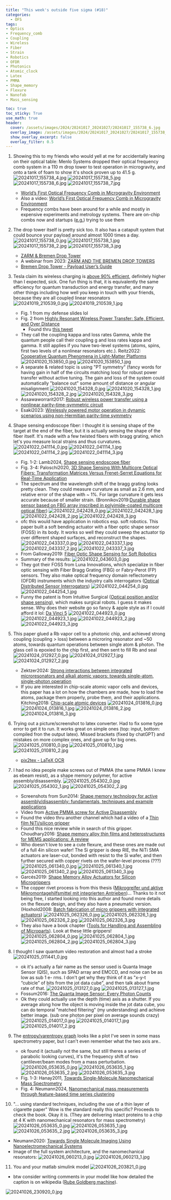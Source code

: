 ```yaml
---
title: "This week's outside five sigma (#18)"
categories:
  - OFS
tags:
- Optics
- Frequency_comb
- Coupling
- Wireless
- Fiber
- Strain
- Robotics
- OFDR
- Photonics
- Atomic_clock
- Latex
- PMMA
- Shape_memory
- Flexure
- Nanofab
- Mass_sensing

toc: true
toc_sticky: True
use_math: true
header:
  cover: /assets/images/2024/20241017_20241027/20241017_155738_6.jpg
  overlay_image: /assets/images/2024/20241017_20241027/20241017_155738_6.jpg
  show_overlay_excerpt: false
  overlay_filter: 0.5
---
```


1. Showing this to my friends who would yell at me for accidentally leaning on their optical table:
Menlo Systems dropped their optical frequency comb system in a 110 m drop tower to test operation in microgravity, and onto a tank of foam to show it's shock proven up to 41.5 g.
![20241017_155738_4.jpg](/assets/images/2024/20241017_20241027/20241017_155738_4.jpg)
![20241017_155738_5.jpg](/assets/images/2024/20241017_20241027/20241017_155738_5.jpg)
![20241017_155738_6.jpg](/assets/images/2024/20241017_20241027/20241017_155738_6.jpg)
![20241017_155738_7.jpg](/assets/images/2024/20241017_20241027/20241017_155738_7.jpg)
   - [World’s First Optical Frequency Comb in Microgravity Environment](https://www.menlosystems.com/applications/notes/view/2561)
   - Also a video: [World’s First Optical Frequency Comb in Microgravity Environment](https://www.youtube.com/watch?v=y-t6-7NaYLE&ab_channel=MenloSystems)
   - Frequency combs have been around for a while and mostly in expensive experiments and metrology systems. There are on-chip combs now and startups ([e.g.](https://xscapephotonics.com)) trying to use them

2. The drop tower itself is pretty sick too. It also has a catapult system that could bounce your payload around almost 1000 times a day.
![20241017_155738_0.jpg](/assets/images/2024/20241017_20241027/20241017_155738_0.jpg)
![20241017_155738_1.jpg](/assets/images/2024/20241017_20241027/20241017_155738_1.jpg)
![20241017_155738_2.jpg](/assets/images/2024/20241017_20241027/20241017_155738_2.jpg)
![20241017_155738_3.jpg](/assets/images/2024/20241017_20241027/20241017_155738_3.jpg)
   - [ZARM & Bremen Drop Tower](https://www.zarm.uni-bremen.de/en/drop-tower/general-information.html)
   - A webinar from 2023: [ZARM AND THE BREMEN DROP TOWERS](https://www.unoosa.org/documents/pdf/Access2Space4All/DropTES/9thRound/ZARM_MC_AO_Webinar_DropTES_2023.pdf)
   - [Bremen Drop Tower - Payload User’s Guide](https://www.zarm.uni-bremen.de/fileadmin/user_upload/drop_tower/ZARM_BDT_PUG_ver1.5.pdf)

3. Tesla claim its wireless charging is [above 90% efficient](https://x.com/Tesla/status/1847745953857524119), definitely higher than I expected, sick.
One fun thing is that, it is equivalently the same efficiency for quantum transduction and energy transfer, and many other things including how well you keep in touch with your friends, because they are all coupled linear resonators
![20241019_210539_0.jpg](/assets/images/2024/20241017_20241027/20241019_210539_0.jpg)
![20241019_210539_1.jpg](/assets/images/2024/20241017_20241027/20241019_210539_1.jpg)
   - Fig. 1 from my defense slides lol
   - Fig. 2 from [Highly Resonant Wireless Power Transfer: Safe, Efficient, and Over Distance](https://witricity.com/hubfs/white-papers/WiTricity_Highly-Resonant-Wireless-Power-Transfer.pdf)
      - Found thru [this tweet](https://x.com/dbgray/status/1847351046634704965)
   - They call the coupling kappa and loss rates Gamma, while the quantum people call their coupling g and loss rates kappa and gamma. It still applies if you have two-level systems (atoms, spins, first two levels of a nonlinear resonators etc.). Reitz2022: [Cooperative Quantum Phenomena in Light-Matter Platforms](https://journals.aps.org/prxquantum/abstract/10.1103/PRXQuantum.3.010201)
   ![20241020_153850_0.jpg](/assets/images/2024/20241017_20241027/20241020_153850_0.jpg)
   ![20241020_153850_1.jpg](/assets/images/2024/20241017_20241027/20241020_153850_1.jpg)
   - A separate & related topic is using "PT symmetry" (fancy words for having gain in half of the circuits matching loss) for robust power transfer without active tuning. The gain and loss of the system could automatically "balance out" some amount of distance or angular misalignment
   ![20241020_154328_0.jpg](/assets/images/2024/20241017_20241027/20241020_154328_0.jpg)
   ![20241020_154328_1.jpg](/assets/images/2024/20241017_20241027/20241020_154328_1.jpg)
   ![20241020_154328_2.jpg](/assets/images/2024/20241017_20241027/20241020_154328_2.jpg)
   ![20241020_154328_3.jpg](/assets/images/2024/20241017_20241027/20241020_154328_3.jpg)
   - Assawaworrarit2017: [Robust wireless power transfer using a nonlinear parity–time-symmetric circuit](https://www.nature.com/articles/nature22404)
   - Esaki2023: [Wirelessly powered motor operation in dynamic scenarios using non-Hermitian parity-time symmetry](https://www.nature.com/articles/s41598-023-47842-x)


4. Shape sensing endoscope fiber: I thought it is sensing shape of the target at the end of the fiber, but it is actually sensing the shape of the fiber itself.
It's made with a few twisted fibers with bragg grating, which let's you measure local strains and thus curvatures.
![20241022_041114_0.jpg](/assets/images/2024/20241017_20241027/20241022_041114_0.jpg)
![20241022_041114_1.jpg](/assets/images/2024/20241017_20241027/20241022_041114_1.jpg)
![20241022_041114_2.jpg](/assets/images/2024/20241017_20241027/20241022_041114_2.jpg)
![20241022_041114_3.jpg](/assets/images/2024/20241017_20241027/20241022_041114_3.jpg)
   - Fig. 1-2: Lamb2024, [Shape sensing endoscope fiber](https://opg.optica.org/optica/fulltext.cfm?uri=optica-11-10-1462&id=561587)
   - Fig. 3-4: Paloschi2020, [3D Shape Sensing With Multicore Optical Fibers: Transformation Matrices Versus Frenet-Serret Equations for Real-Time Application](https://ieeexplore.ieee.org/document/9233257)
   - The spectrum and the wavelength shift of the bragg grating looks pretty clean. They could measure curvature as small as 2.6 mm, and relative error of the shape with ~ 1%. For large curvature it gets less accurate because of smaller strain. (Bronnikov2019:[Durable shape sensor based on FBG array inscribed in polyimide-coated multicore optical fiber](https://opg.optica.org/oe/fulltext.cfm?uri=oe-27-26-38421&id=424668))
   ![20241022_042428_0.jpg](/assets/images/2024/20241017_20241027/20241022_042428_0.jpg)
   ![20241022_042428_1.jpg](/assets/images/2024/20241017_20241027/20241022_042428_1.jpg)
   ![20241022_042428_2.jpg](/assets/images/2024/20241017_20241027/20241022_042428_2.jpg)
   ![20241022_042428_3.jpg](/assets/images/2024/20241017_20241027/20241022_042428_3.jpg)
   - ofc this would have application in robotics esp. soft robotics. This paper built a soft bending actuator with a fiber optic shape sensor (FOSS) in its body. It works so well they could sweep the actuator tip over different shaped surfaces, and reconstruct the shapes.
   ![20241022_043337_0.jpg](/assets/images/2024/20241017_20241027/20241022_043337_0.jpg)
   ![20241022_043337_1.jpg](/assets/images/2024/20241017_20241027/20241022_043337_1.jpg)
   ![20241022_043337_2.jpg](/assets/images/2024/20241017_20241027/20241022_043337_2.jpg)
   ![20241022_043337_3.jpg](/assets/images/2024/20241017_20241027/20241022_043337_3.jpg)
   - From Galloway2019: [Fiber Optic Shape Sensing for Soft Robotics](https://www.liebertpub.com/doi/10.1089/soro.2018.0131)
   - Summary of the results:
   ![20241022_043603_0.jpg](/assets/images/2024/20241017_20241027/20241022_043603_0.jpg)
   - They got their FOSS from Luna Innovations, which specialize in fiber optic sensing with Fiber Bragg Grating (FBG) or Fabry-Perot (FP) sensors. They also make optical frequency domain reflectometry (OFDR) instruments which the industry calls interrogators ([Optical Distributed Sensor Interrogators](https://lunainc.com/product/odisi-7100-series))
   ![20241022_044254_0.jpg](/assets/images/2024/20241017_20241027/20241022_044254_0.jpg)
   ![20241022_044254_1.jpg](/assets/images/2024/20241017_20241027/20241022_044254_1.jpg)
   - Funny the patent is from Intuitive Surgical ([Optical position and/or shape sensing](https://patents.google.com/patent/US8773650B2/en)), which makes surgical robots. I guess it makes sense. Why does their website go so fancy & apple style as if I could afford it lol: [Da Vinci 5](https://www.intuitive.com/en-us/products-and-services/da-vinci/5)
   ![20241022_044923_0.jpg](/assets/images/2024/20241017_20241027/20241022_044923_0.jpg)
   ![20241022_044923_1.jpg](/assets/images/2024/20241017_20241027/20241022_044923_1.jpg)
   ![20241022_044923_2.jpg](/assets/images/2024/20241017_20241027/20241022_044923_2.jpg)
   ![20241022_044923_3.jpg](/assets/images/2024/20241017_20241027/20241022_044923_3.jpg)

5. This paper glued a Rb vapor cell to a photonic chip, and achieved strong coupling (coupling > loss) between a microring resonator and ~50 atoms, towards quantum operations between single atom & photon.
The glass cell is epoxied to the chip first, and then sent to fill Rb and seal
![20241024_012927_0.jpg](/assets/images/2024/20241017_20241027/20241024_012927_0.jpg)
![20241024_012927_1.jpg](/assets/images/2024/20241017_20241027/20241024_012927_1.jpg)
![20241024_012927_2.jpg](/assets/images/2024/20241017_20241027/20241024_012927_2.jpg)
   - Zektzer2024: [Strong interactions between integrated microresonators and alkali atomic vapors: towards single-atom, single-photon operation](https://opg.optica.org/optica/fulltext.cfm?uri=optica-11-10-1376&id=560053)
   - If you are interested in chip-scale atomic vapor cells and devices, this paper has a lot on how the chambers are made, how to load the atoms, package them properly, probe them, and their applications.
Kitching2018: [Chip-scale atomic devices](https://pubs.aip.org/aip/apr/article/5/3/031302/123951/Chip-scale-atomic-devices)
   ![20241024_013816_0.jpg](/assets/images/2024/20241017_20241027/20241024_013816_0.jpg)
   ![20241024_013816_1.jpg](/assets/images/2024/20241017_20241027/20241024_013816_1.jpg)
   ![20241024_013816_2.jpg](/assets/images/2024/20241017_20241027/20241024_013816_2.jpg)
   ![20241024_013816_3.jpg](/assets/images/2024/20241017_20241027/20241024_013816_3.jpg)

6. Trying out a picture/screenshot to latex converter. Had to fix some type error to get it to run.
It works great on simple ones (top: input, bottom: compiled fron the output latex). Missed brackets (fixed by chatGPT) and mistakes on more complex ones, and gave up for big ones.
![20241025_010810_0.jpg](/assets/images/2024/20241017_20241027/20241025_010810_0.jpg)
![20241025_010810_1.jpg](/assets/images/2024/20241017_20241027/20241025_010810_1.jpg)
![20241025_010810_2.jpg](/assets/images/2024/20241017_20241027/20241025_010810_2.jpg)
   - [pix2tex - LaTeX OCR](https://github.com/lukas-blecher/LaTeX-OCR)

7. I had no idea people make screws out of PMMA (the same PMMA I knew as ebeam resist), as a shape memory polymer, for active assembly/disassembly.
![20241025_054302_0.jpg](/assets/images/2024/20241017_20241027/20241025_054302_0.jpg)
![20241025_054302_1.jpg](/assets/images/2024/20241017_20241027/20241025_054302_1.jpg)
![20241025_054302_2.jpg](/assets/images/2024/20241017_20241027/20241025_054302_2.jpg)
   - Screenshots from Sun2014: [Shape memory technology for active assembly/disassembly: fundamentals, techniques and example applications](https://www.emerald.com/insight/content/doi/10.1108/AA-03-2013-031/full/html)
   - Video from [Active PMMA screw for Active Disassembly](https://www.youtube.com/watch?v=rie_Zq2dVl0&ab_channel=activedisassembly1)
   - Found the video thru another channel which had a video of a [Thin film NiTi/silicon gripper](https://www.youtube.com/watch?v=CZMb8604WlU&ab_channel=ShapeMemoryTechnology)
   - Found this nice review while in search of this gripper. Choudhary2016: [Shape memory alloy thin films and heterostructures for MEMS applications: A review](https://linkinghub.elsevier.com/retrieve/pii/S0924424716300814)
   - Who doesn't love to see a cute flexure, and these ones are made out of a full 4in silicon wafer! The Si gripper is deep RIE, the NiTi SMA actuators are laser-cut, bonded with resist to the Si wafer, and then further secured with copper rivets on the wafer-level process (???)
   ![20241025_061340_0.jpg](/assets/images/2024/20241017_20241027/20241025_061340_0.jpg)
   ![20241025_061340_1.jpg](/assets/images/2024/20241017_20241027/20241025_061340_1.jpg)
   ![20241025_061340_2.jpg](/assets/images/2024/20241017_20241027/20241025_061340_2.jpg)
   ![20241025_061340_3.jpg](/assets/images/2024/20241017_20241027/20241025_061340_3.jpg)
   - Garcés2019: [Shape Memory Alloy Actuators for Silicon Microgrippers](https://ieeexplore.ieee.org/document/8820142/)
   - The copper rivet process is from this thesis ([Mikrogreifer und aktive Mikromontagehilfsmittel mit integrierten Antrieben](https://www.shaker.de/de/site/content/shop/index.asp?lang=de&ID=8&ISBN=978-3-8322-9678-0))... Thanks to it not being free, I started looking into this author and found more details on the flexure design, and they also have a pneumatic version. (Hoxhold2008: [Batch fabrication of micro grippers with integrated actuators](https://link.springer.com/article/10.1007/s00542-008-0659-3))
   ![20241025_062326_0.jpg](/assets/images/2024/20241017_20241027/20241025_062326_0.jpg)
   ![20241025_062326_1.jpg](/assets/images/2024/20241017_20241027/20241025_062326_1.jpg)
   ![20241025_062326_2.jpg](/assets/images/2024/20241017_20241027/20241025_062326_2.jpg)
   ![20241025_062326_3.jpg](/assets/images/2024/20241017_20241027/20241025_062326_3.jpg)
   - They also have a book chapter ([Tools for Handling and Assembling of Microparts](https://link.springer.com/chapter/10.1007/978-3-642-12903-2_16)).
Look at these little grippers!
   ![20241025_062804_0.jpg](/assets/images/2024/20241017_20241027/20241025_062804_0.jpg)
   ![20241025_062804_1.jpg](/assets/images/2024/20241017_20241027/20241025_062804_1.jpg)
   ![20241025_062804_2.jpg](/assets/images/2024/20241017_20241027/20241025_062804_2.jpg)
   ![20241025_062804_3.jpg](/assets/images/2024/20241017_20241027/20241025_062804_3.jpg)

8. I thought I saw quantum video restoration and almost had a stroke
![20241025_011441_0.jpg](/assets/images/2024/20241017_20241027/20241025_011441_0.jpg)
   - ok it's actually a fair name as the sensor used is Quanta Image Sensor (QIS), such as SPAD array and EMCCD, and noise can be as low as sub 1 e- rms. I don't get why they think of it as "x-y-t “cubicle” of bits from the jot data cube", and then talk about frame rate of that.
   ![20241025_013127_0.jpg](/assets/images/2024/20241017_20241027/20241025_013127_0.jpg)
   ![20241025_013127_1.jpg](/assets/images/2024/20241017_20241027/20241025_013127_1.jpg)
   - Fossum2016: [The Quanta Image Sensor: Every Photon Counts](https://www.mdpi.com/1424-8220/16/8/1260)
   - Ok they could actually use the depth (time) axis as a shutter. If you average along how the object is moving inside the jot data cube, you can do temporal "matched filtering" (my understanding) and achieve better image.
(sub one photon per pixel on average sounds crazy)
   ![20241025_014017_0.jpg](/assets/images/2024/20241017_20241027/20241025_014017_0.jpg)
   ![20241025_014017_1.jpg](/assets/images/2024/20241017_20241027/20241025_014017_1.jpg)
   ![20241025_014017_2.jpg](/assets/images/2024/20241017_20241027/20241025_014017_2.jpg)

9. The [entropy/varentropy graph](https://x.com/jwt0625/status/1850048862238671221) looks like a plot I've seen in some mass spectrometry paper, but I can't even remember what the two axis are..
   - ok found it (actually not the same, but still theres a series of parabolic looking curves), it's the frequency shift of two cantilever/beam modes from a mass perturbation.
   ![20241026_053635_0.jpg](/assets/images/2024/20241017_20241027/20241026_053635_0.jpg)
   ![20241026_053635_1.jpg](/assets/images/2024/20241017_20241027/20241026_053635_1.jpg)
   ![20241026_053635_2.jpg](/assets/images/2024/20241017_20241027/20241026_053635_2.jpg)
   ![20241026_053635_3.jpg](/assets/images/2024/20241017_20241027/20241026_053635_3.jpg)
   - Fig. 1-3: Hanay2011, [Towards Single-Molecule Nanomechanical Mass Spectrometry](https://thesis.library.caltech.edu/6489/)
   - Fig. 4: Neumann2024, [Nanomechanical mass measurements through feature-based time series clustering](http://nano.caltech.edu/publications/papers/timeseriesclustering.pdf)

10. "... using standard techniques, including the use of a thin layer of cigarette paper" Wow is the standard really this specific? Proceeds to check the book. Okay it is.
(They are delivering intact proteins to a chip at 4 K with nanomechanical resonators for mass spectrometry)
![20241026_053635_0.jpg](/assets/images/2024/20241017_20241027/20241026_053635_0.jpg)
![20241026_053635_1.jpg](/assets/images/2024/20241017_20241027/20241026_053635_1.jpg)
![20241026_053635_2.jpg](/assets/images/2024/20241017_20241027/20241026_053635_2.jpg)
![20241026_053635_3.jpg](/assets/images/2024/20241017_20241027/20241026_053635_3.jpg)
   - Neumann2020: [Towards Single Molecule Imaging Using Nanoelectromechanical Systems](https://www.proquest.com/docview/2838438788)
   - Image of the full system architecture, and the nanomechanical resonators:
   ![20241026_060213_0.jpg](/assets/images/2024/20241017_20241027/20241026_060213_0.jpg)
   ![20241026_060213_1.jpg](/assets/images/2024/20241017_20241027/20241026_060213_1.jpg)

11. You and your matlab simulink model
![20241026_203821_0.jpg](/assets/images/2024/20241017_20241027/20241026_203821_0.jpg)
   - btw consider writing comments in your model like how detailed the caption is on wikipedia ([Rube Goldberg machine](https://en.wikipedia.org/wiki/Rube_Goldberg_machine)).

![20241026_230920_0.jpg](/assets/images/2024/20241017_20241027/20241026_230920_0.jpg)

